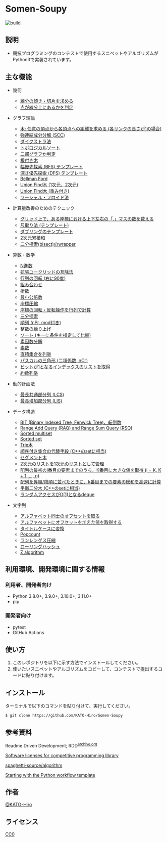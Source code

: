 # Somen-Soupy

![build](https://github.com/KATO-Hiro/Somen-Soupy/workflows/Python%20package/badge.svg)

## 説明

- 競技プログラミングのコンテストで使用するスニペットやアルゴリズムがPython3で実装されています。

## 主な機能

- 幾何
  - [線分の傾き・切片を求める](https://github.com/KATO-Hiro/Somen-Soupy/blob/master/snippets/geometry/line_passing_through_points.py)
  - [点が線分上にあるかを判定](https://github.com/KATO-Hiro/Somen-Soupy/blob/master/snippets/geometry/is_colinear.py)

- グラフ理論
  - [木: 任意の頂点から各頂点への距離を求める (各リンクの長さが1の場合)](https://github.com/KATO-Hiro/Somen-Soupy/blob/master/snippets/graph/tree_distance.py)
  - [強連結成分分解 (SCC)](https://github.com/KATO-Hiro/Somen-Soupy/blob/master/snippets/graph/scc.py)
  - [ダイクストラ法](https://github.com/KATO-Hiro/Somen-Soupy/blob/master/snippets/graph/dijkstra.py)
  - [トポロジカルソート](https://github.com/KATO-Hiro/Somen-Soupy/blob/master/snippets/graph/topological_sorting.py)
  - [二部グラフか判定](https://github.com/KATO-Hiro/Somen-Soupy/blob/master/snippets/graph/bipartite.py)
  - [根付き木](https://github.com/KATO-Hiro/Somen-Soupy/blob/master/snippets/graph/rooted_tree.py)
  - [幅優先探索 (BFS) テンプレート](https://github.com/KATO-Hiro/Somen-Soupy/blob/master/snippets/graph/bfs_template.py)
  - [深さ優先探索 (DFS) テンプレート](https://github.com/KATO-Hiro/Somen-Soupy/blob/master/snippets/graph/dfs_template.py)
  - [Bellman Ford](https://github.com/KATO-Hiro/Somen-Soupy/blob/master/snippets/graph/bellman_ford.py)
  - [Union Find木 (1次元、2次元)](https://github.com/KATO-Hiro/Somen-Soupy/blob/master/snippets/graph/unionfind.py)
  - [Union Find木 (重み付き)](https://github.com/KATO-Hiro/Somen-Soupy/blob/master/snippets/graph/weighted_unionfind.py)
  - [ワーシャル・フロイド法](https://github.com/KATO-Hiro/Somen-Soupy/blob/master/snippets/graph/warshall_floyd.py)

- 計算量改善のためのテクニック
  - [グリッド上で、ある座標における上下左右の「.」マスの数を数える](https://github.com/KATO-Hiro/Somen-Soupy/blob/master/snippets/technique/count_cells.py)
  - [尺取り法 (テンプレート)](https://github.com/KATO-Hiro/Somen-Soupy/blob/master/snippets/technique/two_pointer_techinique_template.py)
  - [ダブリングのテンプレート](https://github.com/KATO-Hiro/Somen-Soupy/blob/master/snippets/technique/doubling_template.py)
  - [2次元累積和](https://github.com/KATO-Hiro/Somen-Soupy/blob/master/snippets/technique/cumulative_sum_two_dim.py)
  - [二分探索(bisect)のwrapper](https://github.com/KATO-Hiro/Somen-Soupy/blob/master/snippets/technique/bisect_wrapper.py)

- 算数・数学
  - [N進数](https://github.com/KATO-Hiro/Somen-Soupy/blob/master/snippets/math/n_ary_number.py)
  - [拡張ユークリッドの互除法](https://github.com/KATO-Hiro/Somen-Soupy/blob/master/snippets/math/gcd.py)
  - [行列の回転 (右に90度)](https://github.com/KATO-Hiro/Somen-Soupy/blob/master/snippets/math/matrix_rotation.py)
  - [組み合わせ](https://github.com/KATO-Hiro/Somen-Soupy/blob/master/snippets/math/combination.py)
  - [桁数](https://github.com/KATO-Hiro/Somen-Soupy/blob/master/snippets/math/digit.py)
  - [最小公倍数](https://github.com/KATO-Hiro/Somen-Soupy/blob/master/snippets/math/lcm.py)
  - [座標圧縮](https://github.com/KATO-Hiro/Somen-Soupy/blob/master/snippets/math/comress.py)
  - [座標の回転・反転操作を行列で計算](https://github.com/KATO-Hiro/Somen-Soupy/blob/master/snippets/math/matrix.py)
  - [三分探索](https://github.com/KATO-Hiro/Somen-Soupy/blob/master/snippets/math/ternary_search.py)
  - [順列 (nPr, mod付き)](https://github.com/KATO-Hiro/Somen-Soupy/blob/master/snippets/math/permutation.py)
  - [整数の繰り上げ](https://github.com/KATO-Hiro/Somen-Soupy/blob/master/snippets/math/carry.py)
  - [ソート (キーに条件を指定して比較)](https://github.com/KATO-Hiro/Somen-Soupy/blob/master/snippets/math/sort_using_key.py)
  - [素因数分解](https://github.com/KATO-Hiro/Somen-Soupy/blob/master/snippets/math/factorization.py)
  - [素数](https://github.com/KATO-Hiro/Somen-Soupy/blob/master/snippets/math/prime.py)
  - [直積集合を列挙](https://github.com/KATO-Hiro/Somen-Soupy/blob/master/snippets/math/direct_product.py)
  - [パスカルの三角形 (二項係数, nCr)](https://github.com/KATO-Hiro/Somen-Soupy/blob/master/snippets/math/pascals_triangle.py)
  - [ビットが1となるインデックスのリストを取得](https://github.com/KATO-Hiro/Somen-Soupy/blob/master/snippets/math/bit_index.py)
  - [約数列挙](https://github.com/KATO-Hiro/Somen-Soupy/blob/master/snippets/math/divisors.py)

- 動的計画法
  - [最長共通部分列 (LCS)](https://github.com/KATO-Hiro/Somen-Soupy/blob/master/snippets/dp/lcs.py)
  - [最長増加部分列 (LIS)](https://github.com/KATO-Hiro/Somen-Soupy/blob/master/snippets/dp/lis.py)

- データ構造
  - [BIT (Binary Indexed Tree, Fenwick Tree)、転倒数](https://github.com/KATO-Hiro/Somen-Soupy/blob/master/snippets/data_structure/bit.py)
  - [Range Add Query (RAQ) and Range Sum Query (RSQ)](https://github.com/KATO-Hiro/Somen-Soupy/blob/master/snippets/data_structure/range_add_sum_query.py)
  - [Sorted multiset](https://github.com/KATO-Hiro/Somen-Soupy/blob/master/snippets/data_structure/sorted_multi_set.py)
  - [Sorted set](https://github.com/KATO-Hiro/Somen-Soupy/blob/master/snippets/data_structure/sorted_set.py)
  - [Trie木](https://github.com/KATO-Hiro/Somen-Soupy/blob/master/snippets/data_structure/trie_tree.py)
  - [順序付き集合の代替手段 (C++のsetに相当)](https://github.com/KATO-Hiro/Somen-Soupy/blob/master/snippets/data_structure/deletable_heapq.py)
  - [セグメント木](https://github.com/KATO-Hiro/Somen-Soupy/blob/master/snippets/data_structure/segment_tree.py)
  - [2次元のリストを1次元のリストとして管理](https://github.com/KATO-Hiro/Somen-Soupy/blob/master/snippets/data_structure/two_dim_list.py)
  - [配列の最初のi番目の要素までのうち、K番目に大きな値を取得 (i = K, K + 1, ..., n)](https://github.com/KATO-Hiro/Somen-Soupy/blob/master/snippets/data_structure/kth_greatest_value.py)
  - [配列を昇順/降順に並べたときに、k番目までの要素の総和を高速に計算](https://github.com/KATO-Hiro/Somen-Soupy/blob/master/snippets/data_structure/sum_of_top_kth.py)
  - [平衡二分木 (C++のsetに相当)](https://github.com/KATO-Hiro/Somen-Soupy/blob/master/snippets/data_structure/balancing_tree.py)
  - [ランダムアクセスがO(1)となるdeque](https://github.com/KATO-Hiro/Somen-Soupy/blob/master/snippets/data_structure/random_access_deque.py)

- 文字列
  - [アルファベット同士のオフセットを取る](https://github.com/KATO-Hiro/Somen-Soupy/blob/master/snippets/string/string.py)
  - [アルファベットにオフセットを加えた値を取得する](https://github.com/KATO-Hiro/Somen-Soupy/blob/master/snippets/string/string.py)
  - [タイトルケースに変換](https://github.com/KATO-Hiro/Somen-Soupy/blob/master/snippets/string/string.py)
  - [Popcount](https://github.com/KATO-Hiro/Somen-Soupy/blob/master/snippets/string/popcount.py)
  - [ランレングス圧縮](https://github.com/KATO-Hiro/Somen-Soupy/blob/master/snippets/string/run_length.py)
  - [ローリングハッシュ](https://github.com/KATO-Hiro/Somen-Soupy/blob/master/snippets/string/rolling_hash.py)
  - [Z algorithm](https://github.com/KATO-Hiro/Somen-Soupy/blob/master/snippets/string/z_algorithm.py)

## 利用環境、開発環境に関する情報

### 利用者、開発者向け

- Python 3.8.0+, 3.9.0+, 3.10.0+, 3.11.0+
- pip

### 開発者向け

- pytest
- GitHub Actions

## 使い方

1. このレポジトリを以下に示す方法でインストールしてください。
2. 使いたいスニペットやアルゴリズムをコピーして、コンテストで提出するコードに貼り付けます。

## インストール

ターミナルで以下のコマンドを貼り付けて、実行してください。

```terminal
$ git clone https://github.com/KATO-Hiro/Somen-Soupy
```

## 参考資料

Readme Driven Development; RDD<sup>[archive.org](http://web.archive.org/web/20220313000343/https://qiita.com/b4b4r07/items/c80d53db9a0fd59086ec)</sup>

[Software licenses for competitive programming library](https://kimiyuki.net/blog/2020/02/14/licenses-for-kyopro-libraries/)

[spaghetti-source/algorithm](https://github.com/spaghetti-source/algorithm)

[Starting with the Python workflow template](https://docs.github.com/en/actions/guides/building-and-testing-python#starting-with-the-python-workflow-template)

## 作者

[@KATO-Hiro](https://twitter.com/k_hiro1818)

## ライセンス

[CC0](https://creativecommons.org/share-your-work/public-domain/cc0)
